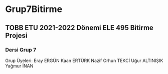 # Grup7Bitirme
## TOBB ETU 2021-2022 Dönemi ELE 495 Bitirme Projesi 
### Dersi Grup 7
Grup Üyeleri:
Eray ERGÜN
Kaan ERTÜRK
Nazif Orhun TEKCİ
Uğur ALTINIŞIK
Yağmur İNAN
